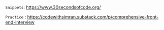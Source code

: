 `Snippets`: https://www.30secondsofcode.org/

`Practice` :  https://codewithsimran.substack.com/p/comprehensive-front-end-interview

